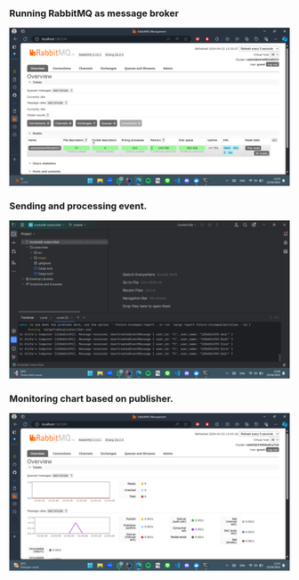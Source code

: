 ### Running RabbitMQ as message broker
![img.png](img.png)

### Sending and processing event.
![img_1.png](img_1.png)

### Monitoring chart based on publisher.
![img_2.png](img_2.png)